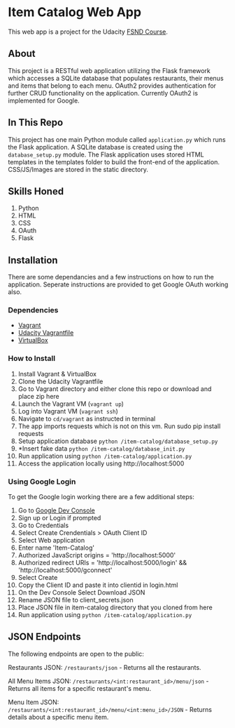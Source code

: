 # Item Catalog Web App
This web app is a project for the Udacity [FSND Course](https://www.udacity.com/course/full-stack-web-developer-nanodegree--nd004).

## About
This project is a RESTful web application utilizing the Flask framework which accesses a SQLite database that populates restaurants, their menus and items that belong to each menu. OAuth2 provides authentication for further CRUD functionality on the application. Currently OAuth2 is implemented for Google.

## In This Repo
This project has one main Python module called `application.py` which runs the Flask application. A SQLite database is created using the `database_setup.py` module.
The Flask application uses stored HTML templates in the templates folder to build the front-end of the application. CSS/JS/Images are stored in the static directory.

## Skills Honed
1. Python
2. HTML
3. CSS
4. OAuth
5. Flask

## Installation
There are some dependancies and a few instructions on how to run the application.
Seperate instructions are provided to get Google OAuth working also.

### Dependencies
- [Vagrant](https://www.vagrantup.com/)
- [Udacity Vagrantfile](https://github.com/udacity/fullstack-nanodegree-vm)
- [VirtualBox](https://www.virtualbox.org/wiki/Downloads)

### How to Install
1. Install Vagrant & VirtualBox
2. Clone the Udacity Vagrantfile
3. Go to Vagrant directory and either clone this repo or download and place zip here
3. Launch the Vagrant VM (`vagrant up`)
4. Log into Vagrant VM (`vagrant ssh`)
5. Navigate to `cd/vagrant` as instructed in terminal
6. The app imports requests which is not on this vm. Run sudo pip install requests
7. Setup application database `python /item-catalog/database_setup.py`
8. *Insert fake data `python /item-catalog/database_init.py`
9. Run application using `python /item-catalog/application.py`
10. Access the application locally using http://localhost:5000

### Using Google Login
To get the Google login working there are a few additional steps:

1. Go to [Google Dev Console](https://console.developers.google.com)
2. Sign up or Login if prompted
3. Go to Credentials
4. Select Create Crendentials > OAuth Client ID
5. Select Web application
6. Enter name 'Item-Catalog'
7. Authorized JavaScript origins = 'http://localhost:5000'
8. Authorized redirect URIs = 'http://localhost:5000/login' && 'http://localhost:5000/gconnect'
9. Select Create
10. Copy the Client ID and paste it into clientid in login.html
11. On the Dev Console Select Download JSON
12. Rename JSON file to client_secrets.json
13. Place JSON file in item-catalog directory that you cloned from here
14. Run application using `python /item-catalog/application.py`

## JSON Endpoints
The following endpoints are open to the public:

Restaurants JSON: `/restaurants/json`
    - Returns all the restaurants.

All Menu Items JSON: `/restaurants/<int:restaurant_id>/menu/json`
    - Returns all items for a specific restaurant's menu.

Menu Item JSON: `/restaurants/<int:restaurant_id>/menu/<int:menu_id>/JSON`
    - Returns details about a specific menu item.